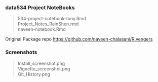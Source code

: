 ### data534 Project NoteBooks    
> 534-project-notebook-tony.Rmd     
> Project_Notes_RainShen.rmd    
> naveen-notebook.Rmd    

Original Package repo
https://github.com/naveen-chalasani/R.vengers

### Screenshots    
> Install_screenshot.png    
> Vignette_screenshot.png    
> Git_History.png

